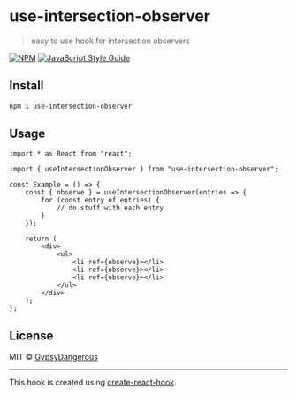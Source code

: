 # use-intersection-observer

> easy to use hook for intersection observers

[![NPM](https://img.shields.io/npm/v/use-intersection-observer.svg?style=for-the-badge)](https://www.npmjs.com/package/use-intersection-observer) [![JavaScript Style Guide](https://img.shields.io/badge/code_style-standard-brightgreen.svg?style=for-the-badge)](https://standardjs.com)

## Install

```bash
npm i use-intersection-observer
```

## Usage

```tsx
import * as React from "react";

import { useIntersectionObserver } from "use-intersection-observer";

const Example = () => {
	const { observe } = useIntersectionObserver(entries => {
		for (const entry of entries) {
			// do stuff with each entry
		}
	});

	return (
		<div>
			<ul>
				<li ref={observe}></li>
				<li ref={observe}></li>
				<li ref={observe}></li>
			</ul>
		</div>
	);
};
```

## License

MIT © [GypsyDangerous](https://github.com/GypsyDangerous)

---

This hook is created using [create-react-hook](https://github.com/hermanya/create-react-hook).
